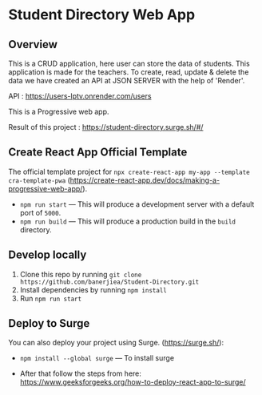 # Student Directory Web App

## Overview

This is a CRUD application, here user can store the data of students. This application is made for the teachers. To create, read, update & delete the data we have created an API at JSON SERVER with the help of 'Render'.

API : https://users-lptv.onrender.com/users

This is a Progressive web app.

Result of this project : https://student-directory.surge.sh/#/

## Create React App Official Template

The official template project for `npx create-react-app my-app --template cra-template-pwa` (https://create-react-app.dev/docs/making-a-progressive-web-app/).

- `npm run start` — This will produce a development server with a default port of `5000`.
- `npm run build` — This will produce a production build in the `build` directory.

## Develop locally

1. Clone this repo by running `git clone https://github.com/banerjiea/Student-Directory.git`
2. Install dependencies by running `npm install`
3. Run `npm run start`

## Deploy to Surge

You can also deploy your project using Surge.
(https://surge.sh/):

- `npm install --global surge` — To install surge

- After that follow the steps from here: https://www.geeksforgeeks.org/how-to-deploy-react-app-to-surge/



